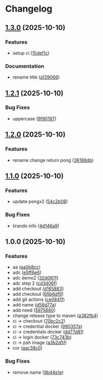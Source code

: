 # Changelog

## [1.3.0](https://github.com/RafaMiura/study-apir/compare/v1.2.1...v1.3.0) (2025-10-10)


### Features

* setup ci ([15def1c](https://github.com/RafaMiura/study-apir/commit/15def1c439b15f1176f90dbaf839e136c784f275))


### Documentation

* rename title ([a129066](https://github.com/RafaMiura/study-apir/commit/a1290664ced6aded4575a780908d7bdad30a1dce))

## [1.2.1](https://github.com/RafaMiura/study-apir/compare/v1.2.0...v1.2.1) (2025-10-10)


### Bug Fixes

* uppercase ([9f90197](https://github.com/RafaMiura/study-apir/commit/9f90197c57c731e478319fefe9d5135e95ca1ae3))

## [1.2.0](https://github.com/RafaMiura/study-apir/compare/v1.1.0...v1.2.0) (2025-10-10)


### Features

* rename change return pong ([36188db](https://github.com/RafaMiura/study-apir/commit/36188db3ccceaf327e6fcf42f99806a360f031c0))

## [1.1.0](https://github.com/RafaMiura/study-apir/compare/v1.0.0...v1.1.0) (2025-10-10)


### Features

* update pongx2 ([54c2b08](https://github.com/RafaMiura/study-apir/commit/54c2b082b705384eb6569baa5c1e04cf586c7973))


### Bug Fixes

* tirando info ([4d146a9](https://github.com/RafaMiura/study-apir/commit/4d146a9fa1a5637d72116213861f706a3c5c97b6))

## 1.0.0 (2025-10-10)


### Features

* aa ([aa0b8cc](https://github.com/RafaMiura/study-apir/commit/aa0b8ccba29f7560f29b4dbe4143140f29d44c63))
* adc ([e5ff6e6](https://github.com/RafaMiura/study-apir/commit/e5ff6e67168e8026e62a7a4d9c0b83fbc9759280))
* adc demo2 ([32d097f](https://github.com/RafaMiura/study-apir/commit/32d097fb9bbde78fee688ad09813eded1198feff))
* adc step 2 ([cd3d06f](https://github.com/RafaMiura/study-apir/commit/cd3d06f66c64ece8567b1bebbfdea75a738eab3e))
* add checkout ([d165883](https://github.com/RafaMiura/study-apir/commit/d165883944040c9d75f7057ff8765903a14c5a9e))
* add checkout ([65b6df9](https://github.com/RafaMiura/study-apir/commit/65b6df9e3a1755110a9d828894e95c260cb998c9))
* add git actions ([ce0841f](https://github.com/RafaMiura/study-apir/commit/ce0841fd55228ba8fe46e0e7859430d2ff6a137f))
* add name ([d58d77a](https://github.com/RafaMiura/study-apir/commit/d58d77a9ebc5bd69df5fca0224eecd1668ee45de))
* add need ([5975660](https://github.com/RafaMiura/study-apir/commit/5975660476967d8f9b7c054cb1778b8bad6cadfa))
* change release type to maven ([a382fb4](https://github.com/RafaMiura/study-apir/commit/a382fb40a9332b96f72cbac1bb1be3385c070d57))
* ci -&gt; checkout ([70bc2c2](https://github.com/RafaMiura/study-apir/commit/70bc2c272df66e0d1f97b5f8d175d9700b338044))
* ci -&gt; credential docker ([990357a](https://github.com/RafaMiura/study-apir/commit/990357a8db984fb80fce0a51a271ca014f505fc5))
* ci -&gt; credentials docker ([dd77d81](https://github.com/RafaMiura/study-apir/commit/dd77d8106102d694a34e42809d7eb9135ebcb218))
* ci -&gt; login docker ([73c743b](https://github.com/RafaMiura/study-apir/commit/73c743b2d5bd26ea433499c798179ffacd3adb13))
* ci -&gt; psh image ([a3b2d5f](https://github.com/RafaMiura/study-apir/commit/a3b2d5f7b322a45ad1b2d183a4c74fc9035ad0a5))
* cor ([aac38c0](https://github.com/RafaMiura/study-apir/commit/aac38c0d9ff238c809bd486663bf7ad44c24b260))


### Bug Fixes

* remove name ([9b44e1e](https://github.com/RafaMiura/study-apir/commit/9b44e1e9da0fbfa44ecff7dab0a1a25bcb610196))
